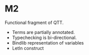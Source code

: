 # M2

Functional fragment of QTT. 

* Terms are partially annotated. 
* Typechecking is bi-directional.
* Bindlib representation of variables
* LetIn construct